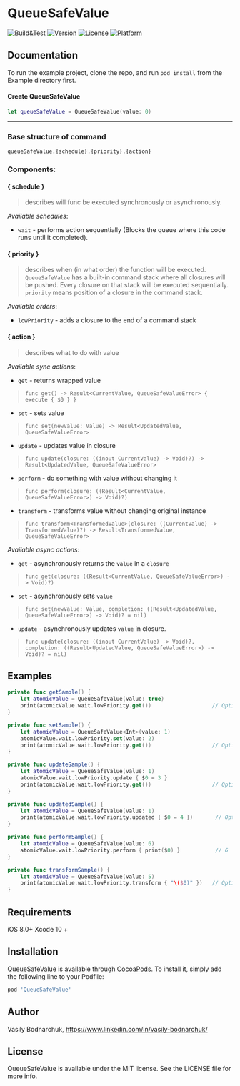 # QueueSafeValue

![Build&Test](https://github.com/vasilybodnarchuk/QueueSafeValue/workflows/Build&Test/badge.svg)
[![Version](https://img.shields.io/cocoapods/v/QueueSafeValue.svg?style=flat)](https://cocoapods.org/pods/QueueSafeValue)
[![License](https://img.shields.io/cocoapods/l/QueueSafeValue.svg?style=flat)](https://cocoapods.org/pods/QueueSafeValue)
[![Platform](https://img.shields.io/cocoapods/p/QueueSafeValue.svg?style=flat)](https://cocoapods.org/pods/QueueSafeValue)

## Documentation

To run the example project, clone the repo, and run `pod install` from the Example directory first.

#### Create QueueSafeValue

```Swift
let queueSafeValue = QueueSafeValue(value: 0)
```
___

### Base structure of command

`queueSafeValue.{schedule}.{priority}.{action}`

### Components:

#### { schedule }

> describes will func be executed synchronously or asynchronously. 

*Available schedules*: 
- `wait` - performs action sequentially (Blocks the queue where this code runs until it completed).

#### { priority }

> describes when (in what order) the function will be executed. 
> `QueueSafeValue` has a built-in command stack where all closures will be pushed. Every closure on that stack will be executed sequentially.
> `priority` means position of a closure in the command stack.

*Available orders*: 
- `lowPriority` - adds a closure to the end of a command stack
    
#### { action }
> describes what to do with value 

*Available sync actions*: 
- `get` - returns wrapped value
> `func get() -> Result<CurrentValue, QueueSafeValueError> { execute { $0 } }`
- `set` - sets value
> `func set(newValue: Value) -> Result<UpdatedValue, QueueSafeValueError>`
- `update` - updates value in closure
> `func update(closure: ((inout CurrentValue) -> Void)?) -> Result<UpdatedValue, QueueSafeValueError>`
-  `perform` - do something with value without changing it
> `func perform(closure: ((Result<CurrentValue, QueueSafeValueError>) -> Void)?)`
- `transform` -  transforms value without changing original instance
> `func transform<TransformedValue>(closure: ((CurrentValue) -> TransformedValue)?) -> Result<TransformedValue, QueueSafeValueError>`

*Available async actions*: 
- `get` - asynchronously returns the `value` in a `closure`
> `func get(closure: ((Result<CurrentValue, QueueSafeValueError>) -> Void)?)`
- `set` - asynchronously sets `value`
> `func set(newValue: Value, completion: ((Result<UpdatedValue, QueueSafeValueError>) -> Void)? = nil)`
- `update` - asynchronously updates `value` in closure. 
> `func update(closure: ((inout CurrentValue) -> Void)?,
completion: ((Result<UpdatedValue, QueueSafeValueError>) -> Void)? = nil)`

## Examples

```Swift
private func getSample() {
    let atomicValue = QueueSafeValue(value: true)
    print(atomicValue.wait.lowPriority.get())                   // Optional(true)
}

private func setSample() {
    let atomicValue = QueueSafeValue<Int>(value: 1)
    atomicValue.wait.lowPriority.set(value: 2)
    print(atomicValue.wait.lowPriority.get())                   // Optional(2)
}

private func updateSample() {
    let atomicValue = QueueSafeValue(value: 1)
    atomicValue.wait.lowPriority.update { $0 = 3 }
    print(atomicValue.wait.lowPriority.get())                   // Optional(3)
}

private func updatedSample() {
    let atomicValue = QueueSafeValue(value: 1)
    print(atomicValue.wait.lowPriority.updated { $0 = 4 })       // Optional(4)
}

private func performSample() {
    let atomicValue = QueueSafeValue(value: 6)
    atomicValue.wait.lowPriority.perform { print($0) }           // 6
}

private func transformSample() {
    let atomicValue = QueueSafeValue(value: 5)
    print(atomicValue.wait.lowPriority.transform { "\($0)" })   // Optional("5")
}
```
    
## Requirements

iOS 8.0+
Xcode 10 +

## Installation

QueueSafeValue is available through [CocoaPods](https://cocoapods.org). To install
it, simply add the following line to your Podfile:

```ruby
pod 'QueueSafeValue'
```

## Author

Vasily Bodnarchuk, https://www.linkedin.com/in/vasily-bodnarchuk/

## License

QueueSafeValue is available under the MIT license. See the LICENSE file for more info.
